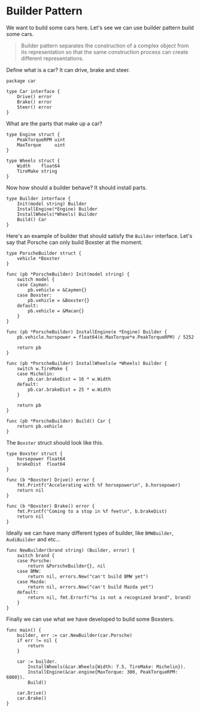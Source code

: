 # Builder Pattern
We want to build some cars here. Let's see we can use builder pattern build some cars.

> Builder pattern separates the construction of a complex object from its representation so that 
> the same construction process can create different representations.

Define what is a car? It can drive, brake and steer.
```golang
package car 

type Car interface {
    Drive() error
    Brake() error
    Steer() error
}
```

What are the parts that make up a car?
```golang
type Engine struct {
    PeakTorqueRPM uint
    MaxTorque     uint
}

type Wheels struct {
	Width    float64
	TireMake string
}
```

Now how should a builder behave? It should install parts.
```golang
type Builder interface {
    Init(model string) Builder
    InstallEngine(*Engine) Builder
    InstallWheels(*Wheels) Builder
    Build() Car
}
```

Here's an example of builder that should satisfy the `Builder` interface. Let's say that Porsche can
only build Boxster at the moment.
```golang
type PorscheBuilder struct {
    vehicle *Boxster
}

func (pb *PorscheBuilder) Init(model string) {
    switch model {
    case Cayman:
        pb.vehicle = &Caymen{}
    case Boxster:
        pb.vehicle = &Boxster{}
    default:
        pb.vehicle = &Macan{}
    }
}

func (pb *PorscheBuilder) InstallEngine(e *Engine) Builder {
    pb.vehicle.horspower = float64(e.MaxTorque*e.PeakTorqueRPM) / 5252

    return pb
}

func (pb *PorscheBuilder) InstallWheels(w *Wheels) Builder {
	switch w.TireMake {
	case Michelin:
		pb.car.brakeDist = 16 * w.Width
	default:
		pb.car.brakeDist = 25 * w.Width
    }
    
	return pb
}

func (pb *PorscheBuilder) Build() Car {
    return pb.vehicle
}
```

The `Boxster` struct should look like this.
```golang
type Boxster struct {
	horsepower float64
	brakeDist  float64
}

func (b *Boxster) Drive() error {
	fmt.Printf("Accelerating with %f horsepower\n", b.horsepower)
	return nil
}

func (b *Boxster) Brake() error {
	fmt.Printf("Coming to a stop in %f feet\n", b.brakeDist)
	return nil
}
```

Ideally we can have many different types of builder, like `BMWBuilder`, `AudiBuilder` and etc...
```golang
func NewBuilder(brand string) (Builder, error) {
	switch brand {
	case Porsche:
		return &PorscheBuilder{}, nil
	case BMW:
		return nil, errors.New("can't build BMW yet")
	case Mazda:
		return nil, errors.New("can't build Mazda yet")
	default:
		return nil, fmt.Errorf("%s is not a recognized brand", brand)
	}
}
```

Finally we can use what we have developed to build some Boxsters. 
```golang
func main() {
    builder, err := car.NewBuilder(car.Porsche)
    if err != nil {
        return
    }

    car := builder.
        InstallWheels(&car.Wheels{Width: 7.5, TireMake: Michelin}).
        InstallEngine(&car.engine{MaxTorque: 300, PeakTorqueRPM: 6000}).
        Build()

    car.Drive()
    car.Brake()
}
```



